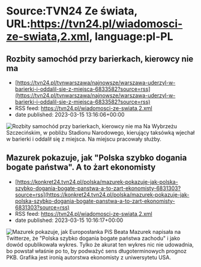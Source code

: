 # Source:TVN24 Ze świata, URL:https://tvn24.pl/wiadomosci-ze-swiata,2.xml, language:pl-PL

## Rozbity samochód przy barierkach, kierowcy nie ma
 - [https://tvn24.pl/tvnwarszawa/najnowsze/warszawa-uderzyl-w-barierki-i-oddalil-sie-z-miejsca-6833582?source=rss](https://tvn24.pl/tvnwarszawa/najnowsze/warszawa-uderzyl-w-barierki-i-oddalil-sie-z-miejsca-6833582?source=rss)
 - RSS feed: https://tvn24.pl/wiadomosci-ze-swiata,2.xml
 - date published: 2023-03-15 13:16:06+00:00

<img alt="Rozbity samochód przy barierkach, kierowcy nie ma" src="https://tvn24.pl/najnowsze/cdn-zdjecie-ml9u5m-kierowca-uderzyl-w-barierki-6833568/alternates/LANDSCAPE_1280" />
    Na Wybrzeżu Szczecińskim, w pobliżu Stadionu Narodowego, kierujący taksówką wjechał w barierki i oddalił się z miejsca. Na miejscu pracowały służby.

## Mazurek pokazuje, jak "Polska szybko dogania bogate państwa". A to żart ekonomisty
 - [https://konkret24.tvn24.pl/polska/mazurek-pokazuje-jak-polska-szybko-dogania-bogate-panstwa-a-to-zart-ekonomisty-6831303?source=rss](https://konkret24.tvn24.pl/polska/mazurek-pokazuje-jak-polska-szybko-dogania-bogate-panstwa-a-to-zart-ekonomisty-6831303?source=rss)
 - RSS feed: https://tvn24.pl/wiadomosci-ze-swiata,2.xml
 - date published: 2023-03-15 10:16:17+00:00

<img alt="Mazurek pokazuje, jak " src="https://tvn24.pl/najnowsze/cdn-zdjecie-4b7n3-mazurek-polska-szybko-dogania-bogate-panstwa-zachodu-wykres-tego-nie-udowadnia-6831620/alternates/LANDSCAPE_1280" />
    Europosłanka PiS Beata Mazurek napisała na Twitterze, że "Polska szybko dogania bogate państwa zachodu" i jako dowód opublikowała wykres. Tylko że akurat ten wykres nic nie udowadnia, bo powstał właśnie po to, by podważyć sens długoterminowych prognoz PKB. Grafika jest ironią autorstwa ekonomisty z uniwersytetu USA.

